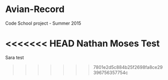 # Avian-Record
Code School project - Summer 2015

<<<<<<< HEAD
Nathan Moses Test
=======

Sara test
>>>>>>> 7801e2d5c884b25f2698fa8ce29396756357754c
